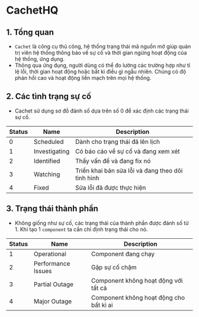 # CachetHQ
## 1. Tổng quan
- `Cachet` là công cụ thủ công, hệ thống trạng thái mã nguồn mở giúp quản trị viên hệ thống thông báo về sự cố và thời gian ngừng hoạt động của hệ thống, ứng dụng.
- Thông qua ứng dụng, người dùng có thể đo lường các trường hợp như tỉ lệ lỗi, thời gian hoạt động hoặc bất kì điều gì ngẫu nhiên. Chúng có độ phản hồi cao và hoạt động liền mạch trên mọi hệ thống.

## 2. Các tình trạng sự cố
- Cachet sử dụng sơ đồ đánh số dựa trên số 0 để xác định các trạng thái sự cố.

|Status|Name|Description|
|------|----|------------|
|0|Scheduled|Dành cho trạng thái đã lên lịch
|1|Investigating|Có báo cáo về sự cố và đang xem xét
|2|Identified|Thấy vấn đề và đang fix nó |
|3|Watching| Triển khai bản sửa lỗi và đang theo dõi tình hình
|4|Fixed|Sửa lỗi đã được thực hiện

## 3. Trạng thái thành phần
- Không giống như sự cố, các trạng thái của thành phần được đánh số từ 1. Khi tạo 1 `component` ta cần chỉ định trạng thái cho nó.

|Status|Name|Description|
|------|----|------------|
|1|Operational|Component đang chạy
|2|Performance Issues|Gặp sự cố chậm
|3|Partial Outage|Component không hoạt động với tất cả
|4|Major Outage|Component không hoạt động cho bất kì ai


